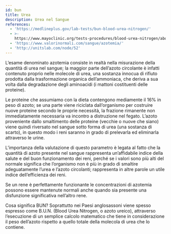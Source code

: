 ```yaml
---
id: bun
title: Urea
description: Urea nel Sangue
references:
  - 'https://medlineplus.gov/lab-tests/bun-blood-urea-nitrogen/'
  - >-
    https://www.mayoclinic.org/tests-procedures/blood-urea-nitrogen/about/pac-20384821
  - 'https://www.valorinormali.com/sangue/azotemia/'
  - 'http://unitslab.com/node/52'
---
```

L’esame denominato azotemia consiste in realtà nella misurazione della quantità di urea nel sangue; la maggior parte dell’azoto circolante è infatti contenuto proprio nelle molecole di urea, una sostanza innocua di rifiuto prodotta dalla trasformazione organica dell’ammoniaca, che deriva a sua volta dalla degradazione degli aminoacidi (i mattoni costituenti delle proteine).

Le proteine che assumiamo con la dieta contengono mediamente il 16% in peso di azoto; se una parte viene riciclata dall’organismo per costruire nuove proteine secondo le proprie necessità, la frazione rimanente non immediatamente necessaria va incontro a distruzione nel fegato. L’azoto proveniente dallo smaltimento delle proteine (vecchie o nuove che siano) viene quindi riversato nel sangue sotto forma di urea (una sostanza di scarto), in questo modo i reni saranno in grado di prelevarla ed eliminarla attraverso le urine.

L’importanza della valutazione di questo parametro è legata al fatto che la quantità di azoto presente nel sangue rappresenta un’affidabile indice della salute e del buon funzionamento dei reni, perché se i valori sono più alti del normale significa che l’organismo non è più in grado di smaltire adeguatamente l’urea e l’azoto circolanti; rappresenta in altre parole un utile indice dell’efficienza dei reni.

Se un rene è perfettamente funzionante le concentrazioni di azotemia possono essere mantenute normali anche quando sia presente una disfunzione significativa nell’altro rene.

Cosa significa BUN?
Soprattutto nei Paesi anglosassoni viene spesso espresso come B.U.N. (Blood Urea Nitrogen, o azoto ureico), attraverso l’esecuzione di un semplice calcolo matematico che tiene in considerazione il peso dell’azoto rispetto a quello totale della molecola di urea che lo contiene.
